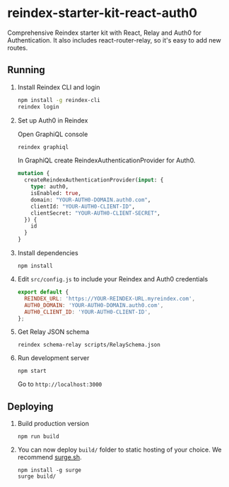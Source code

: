 # reindex-starter-kit-react-auth0

Comprehensive Reindex starter kit with React, Relay and Auth0 for
Authentication. It also includes react-router-relay, so it's easy to add new
routes.

## Running

1. Install Reindex CLI and login

    ```sh
    npm install -g reindex-cli
    reindex login
    ```

2. Set up Auth0 in Reindex

    Open GraphiQL console

    ```sh
    reindex graphiql
    ```

    In GraphiQL create ReindexAuthenticationProvider for Auth0.

    ```graphql
    mutation {
      createReindexAuthenticationProvider(input: {
        type: auth0,
        isEnabled: true,
        domain: "YOUR-AUTH0-DOMAIN.auth0.com",
        clientId: "YOUR-AUTH0-CLIENT-ID",
        clientSecret: "YOUR-AUTH0-CLIENT-SECRET",
      }) {
        id
      }
    }
    ```

3. Install dependencies

    ```
    npm install
    ```

4. Edit `src/config.js` to include your Reindex and Auth0 credentials

    ```js
    export default {
      REINDEX_URL: 'https://YOUR-REINDEX-URL.myreindex.com',
      AUTH0_DOMAIN: 'YOUR-AUTH0-DOMAIN.auth0.com',
      AUTH0_CLIENT_ID: 'YOUR-AUTH0-CLIENT-ID',
    };
    ```

4. Get Relay JSON schema

   ```
   reindex schema-relay scripts/RelaySchema.json
   ```

5. Run development server

   ```
   npm start
   ```

    Go to `http://localhost:3000`

## Deploying

1. Build production version

    ```
    npm run build
    ```

2. You can now deploy `build/` folder to static hosting of your choice. We
recommend [surge.sh](https://surge.sh).

    ```
    npm install -g surge
    surge build/
    ```
